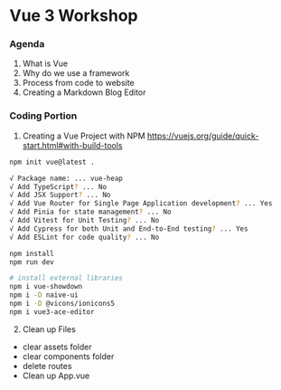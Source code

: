 # Vue 3 Workshop

### Agenda

1. What is Vue
2. Why do we use a framework
3. Process from code to website
4. Creating a Markdown Blog Editor

### Coding Portion
1. Creating a Vue Project with NPM
https://vuejs.org/guide/quick-start.html#with-build-tools
```sh
npm init vue@latest .

√ Package name: ... vue-heap
√ Add TypeScript? ... No
√ Add JSX Support? ... No
√ Add Vue Router for Single Page Application development? ... Yes
√ Add Pinia for state management? ... No
√ Add Vitest for Unit Testing? ... No
√ Add Cypress for both Unit and End-to-End testing? ... Yes
√ Add ESLint for code quality? ... No

npm install
npm run dev

# install external libraries
npm i vue-showdown
npm i -D naive-ui
npm i -D @vicons/ionicons5
npm i vue3-ace-editor
```

2. Clean up Files
- clear assets folder
- clear components folder
- delete routes
- Clean up App.vue
